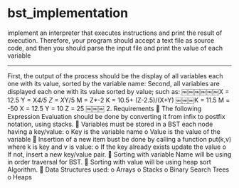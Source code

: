 # bst_implementation

 implement an interpreter that executes instructions and print the result of execution. 
 Therefore, your program should accept a text file as source code, and then you should parse the input 
 file and print the value of each variable
 
 -----------
 First, the output of the process should be the display of all variables each one with its value,
 sorted by the variable name:
 Second, all variables are displayed each one with its value sorted by value; such as:
￼￼￼￼￼￼X = 12.5
Y = X*4/5
Z = X*Y/5
M = Z*-2
K = 10.5+ (Z-2.5)/(X+Y)
￼￼￼K = 11.5 M = -50 X = 12.5 Y = 10 Z = 25
￼￼￼
2. Requirements
 The following Expression Evaluation should be done by converting it from infix to postfix notation, using stacks.
 Variables must be stored in a BST each node having a key/value:
o Key is the variable name
o Value is the value of the variable
 Insertion of a new item bust be done by calling a function put(k,v) where k
is key and v is value:
o If the key already exists update the value o If not, insert a new key/value pair.
 Sorting with variable Name will be using in order traversal for BST.
 Sorting with value will be using heap sort Algorithm.
 Data Structures used:
o Arrays
o Stacks
o Binary Search Trees o Heaps
